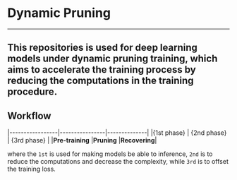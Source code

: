 # Dynamic Pruning
-------------------------------------
This repositories is used for deep learning models under dynamic pruning training, which aims to accelerate the training process by reducing the computations in the training procedure.
-------------------------------------
## Workflow
|-----------------|----------------|--------------|
|{1st phase}      | {2nd phase}    | {3rd phase}  |
|**Pre-training** |**Pruning**     |**Recovering**|   

where the `1st` is used for making models be able to inference, `2nd` is to reduce the computations and decrease the complexity, while `3rd` is to offset the training loss.

